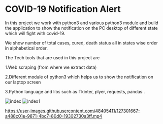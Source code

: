 # COVID-19 Notification Alert

In this project we work with python3 and various python3 module and build the application to show the notification on the PC desktop of different state which will fight with covid-19.

We show number of total cases, cured, death status all in states wise order in alphabetical order.

The Tech tools that are used in this project are 

1.Web scraping (from where we extract data)

2.Different module of python3 which helps us to show the notification on our laptop screen

3.Python language and libs such as Tkinter, plyer, requests, pandas .

![index](https://user-images.githubusercontent.com/48405411/127301627-67738b47-d363-4d7e-bb7a-de464df2ebb6.jpeg)
![index1](https://user-images.githubusercontent.com/48405411/127301645-20c4a2dc-e229-4c81-a19c-f63724b5ee97.jpeg)


https://user-images.githubusercontent.com/48405411/127301667-a488c01e-9871-4bc7-80d0-19302730a3ff.mp4

